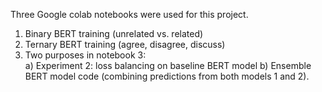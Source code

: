 Three Google colab notebooks were used for this project.

1) Binary BERT training (unrelated vs. related)
2) Ternary BERT training (agree, disagree, discuss)
3) Two purposes in notebook 3:  
    a) Experiment 2: loss balancing on baseline BERT model
    b) Ensemble BERT model code (combining predictions from both models 1 and 2).
